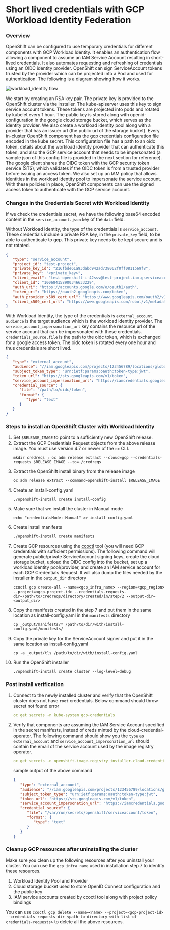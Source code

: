 # Short lived credentials with GCP Workload Identity Federation
### Overview
OpenShift can be configured to use temporary credentials for different components with GCP Workload Identity. It enables an authentication flow allowing a component to assume an IAM Service Account resulting in short-lived credentials. It also automates requesting and refreshing of credentials using an OIDC identity provider. OpenShift can sign ServiceAccount tokens trusted by the provider which can be projected into a Pod and used for authentication. The following is a diagram showing how it works.

![workload_identity flow](gcp_workload_identity_flow.png)

We start by creating an RSA key pair. The private key is provided to the OpenShift cluster via the installer. The kube-apiserver uses this key to sign service account tokens. These tokens are projected into pods and rotated by kubelet every 1 hour. The public key is stored along with openid-configuration in the google cloud storage bucket, which serves as the identity provider. We also create a workload identity pool along with a provider that has an issuer url (the public url of the storage bucket). Every in-cluster OpenShift component has the gcp credentials configuration file encoded in the kube secret. This configuration file has a path to an oidc token, details about the workload identity provider that can authenticate this token, and also the GCP service account that needs to be impersonated (a sample json of this config file is provided in the next section for reference). The google client shares the OIDC token with the GCP security token service (STS), which validates if the OIDC token is from a trusted provider before issuing an access token. We also set up an IAM policy that allows identities in the workload identity pool to impersonate the service account. With these policies in place, OpenShift components can use the signed access token to authenticate with the GCP service account.

### Changes in the Credentials Secret with Workload Identity
If we check the credentials secret, we have the following base64 encoded content in the `service_account.json` key of the `data` field.

Without Workload Identity, the type of the credentials is `service_account`. These credentials include a private RSA key, in the `private_key` field, to be able to authenticate to gcp. This private key needs to be kept secure and is not rotated.

```json
{
   "type": "service_account",
   "project_id": "test-project",
   "private_key_id": "216fbde61a93dabd942ad738062f0ff0811b69f8",
   "private_key": "<private_key>",
   "client_email": "test-openshift-i-42ssv@test-project.iam.gserviceaccount.com",
   "client_id": "100684158900346633229",
   "auth_uri": "https://accounts.google.com/o/oauth2/auth",
   "token_uri": "https://oauth2.googleapis.com/token",
   "auth_provider_x509_cert_url": "https://www.googleapis.com/oauth2/v1/certs",
   "client_x509_cert_url": "https://www.googleapis.com/robot/v1/metadata/x509/test-service-account-42ssv@test-project.iam.gserviceaccount.com"
}
```

With Workload Identity, the type of the credentials is `external_account`. `audience` is the target audience which is the workload identity provider. The `service_account_impersonation_url` key contains the resource url of the service account that can be impersonated with these credentials. `credentials_source.file` is the path to the oidc token, which is exchanged for a google access token. The oidc token is rotated every one hour and thus credentials are short lived.

```json
{
   "type": "external_account",
   "audience": "//iam.googleapis.com/projects/123456789/locations/global/workloadIdentityPools/test-pool/providers/test-provider",
   "subject_token_type": "urn:ietf:params:oauth:token-type:jwt",
   "token_url": "https://sts.googleapis.com/v1/token",
   "service_account_impersonation_url": "https://iamcredentials.googleapis.com/v1/projects/-/serviceAccounts/test-service-account-42ssv@test-project.iam.gserviceaccount.com:generateAccessToken",
   "credential_source": {
      "file": "/path/to/oidc/token",
      "format": {
         "type": "text"
      }
   }
}
```

### Steps to install an OpenShift Cluster with Workload Identity

1. Set `$RELEASE_IMAGE` to point to a sufficiently new OpenShift release.
2. Extract the GCP Credentials Request objects from the above release image. You must use version 4.7 or newer of the `oc` CLI.
   ```
   mkdir credreqs ; oc adm release extract --cloud=gcp --credentials-requests $RELEASE_IMAGE --to=./credreqs
   ```
3. Extract the OpenShift install binary from the release image
   ```
   oc adm release extract --command=openshift-install $RELEASE_IMAGE
   ```
4. Create an install-config.yaml
   ```
   ./openshift-install create install-config
   ```
5. Make sure that we install the cluster in Manual mode
   ```
   echo "credentialsMode: Manual" >> install-config.yaml
   ``` 
6. Create install manifests
   ```
   ./openshift-install create manifests   
   ```
7. Create GCP resources using the [ccoctl](./ccoctl.md) tool (you will need GCP credentials with sufficient permissions). The following command will generate public/private ServiceAccount signing keys, create the cloud storage bucket, upload the OIDC config into the bucket, set up a workload identity pool/provider, and create an IAM service account for each GCP Credentials Request. It will also dump the files needed by the installer in the `output_dir` directory
   ```
   ccoctl gcp create-all --name=<gcp_infra_name> --region=<gcp_region> --project=<gcp-project-id> --credentials-requests-dir=/path/to/credreqs/directory/created/in/step/2 --output-dir=<output_dir>
   ```
8. Copy the manifests created in the step 7 and put them in the same location as install-config.yaml in the `manifests` directory
   ```
   cp _output/manifests/* /path/to/dir/with/install-config.yaml/manifests/
   ```
9. Copy the private key for the ServiceAccount signer and put it in the same location as install-config.yaml
   ```
   cp -a _output/tls /path/to/dir/with/install-config.yaml
   ```
10. Run the OpenShift installer
    ```
    ./openshift-install create cluster --log-level=debug
    ```

### Post install verification

1. Connect to the newly installed cluster and verify that the OpenShift cluster does not have `root` credentials. Below command should throw secret not found error
   ```yaml
   oc get secrets -n kube-system gcp-credentials
   ```
2. Verify that components are assuming the IAM Service Account specified in the secret manifests, instead of creds minted by the cloud-credential-operator. The following command should show you the `type` as `external_account` and `service_account_impersonation_url` should contain the email of the service account used by the image registry operator.
   ```yaml
   oc get secrets -n openshift-image-registry installer-cloud-credentials -o json | jq -r '.data."service_account.json"' | base64 -d
   ```
   sample output of the above command
   ```json
   {
      "type": "external_account",
      "audience": "//iam.googleapis.com/projects/123456789/locations/global/workloadIdentityPools/test-pool/providers/test-provider",
      "subject_token_type": "urn:ietf:params:oauth:token-type:jwt",
      "token_url": "https://sts.googleapis.com/v1/token",
      "service_account_impersonation_url": "https://iamcredentials.googleapis.com/v1/projects/-/serviceAccounts/test-openshift-image-registry-42ssv@test-project.iam.gserviceaccount.com:generateAccessToken",
      "credential_source": {
         "file": "/var/run/secrets/openshift/serviceaccount/token",
         "format": {
            "type": "text"
         }
      }
   }
   ```

### Cleanup GCP resources after uninstalling the cluster

Make sure you clean up the following resources after you uninstall your cluster. You can use the `gcp_infra_name` used in installation step 7 to identify these resources.

1. Workload Identity Pool and Provider
2. Cloud storage bucket used to store OpenID Connect configuration and the public key
3. IAM service accounts created by ccoctl tool along with project policy bindings

You can use `ccoctl gcp delete --name=<name> --project=<gcp-project-id> --credentials-requests-dir <path-to-directory-with-list-of-credentials-requests>` to delete all the above resources.
